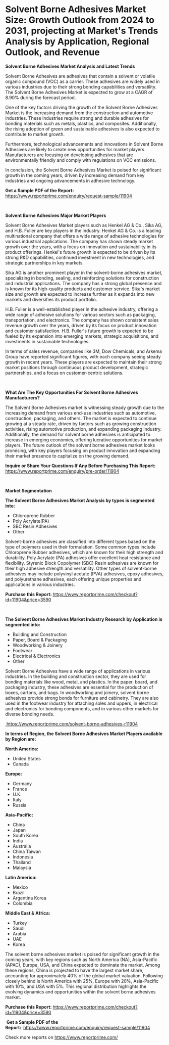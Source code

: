<p><h1>Solvent Borne Adhesives Market Size: Growth Outlook from 2024 to 2031, projecting at Market's Trends Analysis by Application, Regional Outlook, and Revenue</h1></p><p><strong>Solvent Borne Adhesives Market Analysis and Latest Trends</strong></p>
<p><p>Solvent Borne Adhesives are adhesives that contain a solvent or volatile organic compound (VOC) as a carrier. These adhesives are widely used in various industries due to their strong bonding capabilities and versatility. The Solvent Borne Adhesives Market is expected to grow at a CAGR of 8.90% during the forecast period.</p><p>One of the key factors driving the growth of the Solvent Borne Adhesives Market is the increasing demand from the construction and automotive industries. These industries require strong and durable adhesives for bonding materials such as metals, plastics, and composites. Additionally, the rising adoption of green and sustainable adhesives is also expected to contribute to market growth.</p><p>Furthermore, technological advancements and innovations in Solvent Borne Adhesives are likely to create new opportunities for market players. Manufacturers are focusing on developing adhesives that are environmentally friendly and comply with regulations on VOC emissions.</p><p>In conclusion, the Solvent Borne Adhesives Market is poised for significant growth in the coming years, driven by increasing demand from key industries and ongoing advancements in adhesive technology.</p></p>
<p><strong>Get a Sample PDF of the Report:&nbsp;</strong> <a href="https://www.reportprime.com/enquiry/request-sample/11904">https://www.reportprime.com/enquiry/request-sample/11904</a></p>
<p>&nbsp;</p>
<p><strong>Solvent Borne Adhesives Major Market Players</strong></p>
<p><p>Solvent Borne Adhesives Market players such as Henkel AG & Co., Sika AG, and H.B. Fuller are key players in the industry. Henkel AG & Co. is a leading multinational company that offers a wide range of adhesive technologies for various industrial applications. The company has shown steady market growth over the years, with a focus on innovation and sustainability in its product offerings. Henkel's future growth is expected to be driven by its strong R&D capabilities, continued investment in new technologies, and strategic partnerships in key markets.</p><p>Sika AG is another prominent player in the solvent-borne adhesives market, specializing in bonding, sealing, and reinforcing solutions for construction and industrial applications. The company has a strong global presence and is known for its high-quality products and customer service. Sika's market size and growth are expected to increase further as it expands into new markets and diversifies its product portfolio.</p><p>H.B. Fuller is a well-established player in the adhesive industry, offering a wide range of adhesive solutions for various sectors such as packaging, transportation, and electronics. The company has shown consistent sales revenue growth over the years, driven by its focus on product innovation and customer satisfaction. H.B. Fuller's future growth is expected to be fueled by its expansion into emerging markets, strategic acquisitions, and investments in sustainable technologies.</p><p>In terms of sales revenue, companies like 3M, Dow Chemicals, and Arkema Group have reported significant figures, with each company seeing steady growth in recent years. These players are expected to maintain their strong market positions through continuous product development, strategic partnerships, and a focus on customer-centric solutions.</p></p>
<p>&nbsp;</p>
<p><strong>What Are The Key Opportunities For Solvent Borne Adhesives Manufacturers?</strong></p>
<p><p>The Solvent Borne Adhesives market is witnessing steady growth due to the increasing demand from various end-use industries such as automotive, construction, packaging, and others. The market is expected to continue growing at a steady rate, driven by factors such as growing construction activities, rising automotive production, and expanding packaging industry. Additionally, the demand for solvent borne adhesives is anticipated to increase in emerging economies, offering lucrative opportunities for market players. The future outlook of the solvent borne adhesives market looks promising, with key players focusing on product innovation and expanding their market presence to capitalize on the growing demand.</p></p>
<p><strong>Inquire or Share Your Questions If Any Before Purchasing This Report:</strong> <a href="https://www.reportprime.com/enquiry/pre-order/11904">https://www.reportprime.com/enquiry/pre-order/11904</a></p>
<p>&nbsp;</p>
<p><strong>Market Segmentation</strong></p>
<p><strong>The Solvent Borne Adhesives Market Analysis by types is segmented into:</strong></p>
<p><ul><li>Chloroprene Rubber</li><li>Poly Acrylate(PA)</li><li>SBC Resin Adhesives</li><li>Other</li></ul></p>
<p><p>Solvent-borne adhesives are classified into different types based on the type of polymers used in their formulation. Some common types include Chloroprene Rubber adhesives, which are known for their high strength and durability. Poly Acrylate (PA) adhesives offer excellent heat resistance and flexibility. Styrenic Block Copolymer (SBC) Resin adhesives are known for their high adhesive strength and versatility. Other types of solvent-borne adhesives may include polyvinyl acetate (PVA) adhesives, epoxy adhesives, and polyurethane adhesives, each offering unique properties and applications in various industries.</p></p>
<p><strong>Purchase this Report:&nbsp;</strong><a href="https://www.reportprime.com/checkout?id=11904&price=3590">https://www.reportprime.com/checkout?id=11904&price=3590</a></p>
<p>&nbsp;</p>
<p><strong>The Solvent Borne Adhesives Market Industry Research by Application is segmented into:</strong></p>
<p><ul><li>Building and Construction</li><li>Paper, Board & Packaging</li><li>Woodworking & Joinery</li><li>Footwear</li><li>Electrical & Electronics</li><li>Other</li></ul></p>
<p><p>Solvent Borne Adhesives have a wide range of applications in various industries. In the building and construction sector, they are used for bonding materials like wood, metal, and plastics. In the paper, board, and packaging industry, these adhesives are essential for the production of boxes, cartons, and bags. In woodworking and joinery, solvent borne adhesives provide strong bonds for furniture and cabinetry. They are also used in the footwear industry for attaching soles and uppers, in electrical and electronics for bonding components, and in various other markets for diverse bonding needs.</p></p>
<p><a href="https://www.reportprime.com/solvent-borne-adhesives-r11904">&nbsp;https://www.reportprime.com/solvent-borne-adhesives-r11904</a></p>
<p><strong>In terms of Region, the Solvent Borne Adhesives Market Players available by Region are:</strong></p>
<p>
    <p> <strong> North America: </strong>
        <ul>
            <li>United States</li>
            <li>Canada</li>
        </ul>
        </p> 
    <p> <strong> Europe: </strong>
        <ul>
            <li>Germany</li>
            <li>France</li>
            <li>U.K.</li>
            <li>Italy</li>
            <li>Russia</li>
        </ul>
        </p> 
    <p> <strong> Asia-Pacific: </strong>
        <ul>
            <li>China</li>
            <li>Japan</li>
            <li>South Korea</li>
            <li>India</li>
            <li>Australia</li>
            <li>China Taiwan</li>
            <li>Indonesia</li>
            <li>Thailand</li>
            <li>Malaysia</li>
        </ul>
        </p> 
    <p> <strong> Latin America: </strong>
        <ul>
            <li>Mexico</li>
            <li>Brazil</li>
            <li>Argentina Korea</li>
            <li>Colombia</li>
        </ul>
        </p> 
    <p> <strong> Middle East & Africa: </strong>
        <ul>
            <li>Turkey</li>
            <li>Saudi</li>
            <li>Arabia</li>
            <li>UAE</li>
            <li>Korea</li>
        </ul>
    </p>
    </p>
<p><p>The solvent borne adhesives market is poised for significant growth in the coming years, with key regions such as North America (NA), Asia-Pacific (APAC), Europe, USA, and China expected to dominate the market. Among these regions, China is projected to have the largest market share, accounting for approximately 40% of the global market valuation. Following closely behind is North America with 25%, Europe with 20%, Asia-Pacific with 10%, and USA with 5%. This regional distribution highlights the evolving dynamics and opportunities within the solvent borne adhesives market.</p></p>
<p><strong>Purchase this Report: </strong><a href="https://www.reportprime.com/checkout?id=11904&price=3590">https://www.reportprime.com/checkout?id=11904&price=3590</a></p>
<p>&nbsp;<strong>Get a Sample PDF of the Report:&nbsp;&nbsp;</strong><a href="https://www.reportprime.com/enquiry/request-sample/11904">https://www.reportprime.com/enquiry/request-sample/11904</a></p>
<p><strong></strong></p>
<p>Check more reports on <a href="https://www.reportprime.com/">https://www.reportprime.com/</a></p>